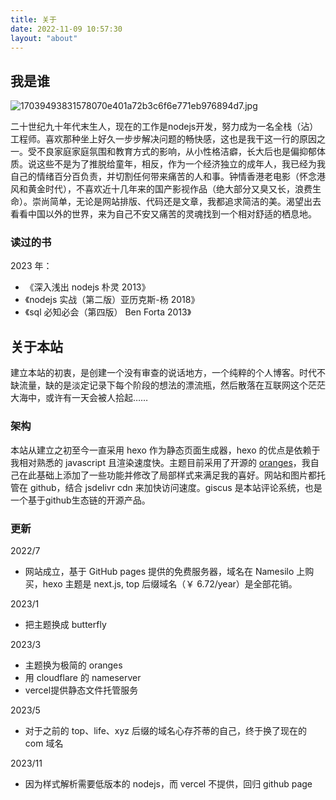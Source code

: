 ```yaml
---
title: 关于
date: 2022-11-09 10:57:30
layout: "about"
---
```


## 我是谁

![17039493831578070e401a72b3c6f6e771eb976894d7.jpg](https://fastly.jsdelivr.net/gh/li199-code/blog-img-2@main/17039493831578070e401a72b3c6f6e771eb976894d7.jpg)

二十世纪九十年代末生人，现在的工作是nodejs开发，努力成为一名全栈（沾）工程师。喜欢那种坐上好久一步步解决问题的畅快感，这也是我干这一行的原因之一。受不良家庭家庭氛围和教育方式的影响，从小性格洁癖，长大后也是偏抑郁体质。说这些不是为了推脱给童年，相反，作为一个经济独立的成年人，我已经为我自己的情绪百分百负责，并切割任何带来痛苦的人和事。钟情香港老电影（怀念港风和黄金时代），不喜欢近十几年来的国产影视作品（绝大部分又臭又长，浪费生命）。崇尚简单，无论是网站排版、代码还是文章，我都追求简洁的美。渴望出去看看中国以外的世界，来为自己不安又痛苦的灵魂找到一个相对舒适的栖息地。

### 读过的书

2023 年：

- 《深入浅出 nodejs 朴灵 2013》
- 《nodejs 实战（第二版）亚历克斯-杨 2018》
- 《sql 必知必会（第四版） Ben Forta 2013》

## 关于本站

建立本站的初衷，是创建一个没有审查的说话地方，一个纯粹的个人博客。时代不缺流量，缺的是淡定记录下每个阶段的想法的漂流瓶，然后散落在互联网这个茫茫大海中，或许有一天会被人拾起……

### 架构

本站从建立之初至今一直采用 hexo 作为静态页面生成器，hexo 的优点是依赖于我相对熟悉的 javascript 且渲染速度快。主题目前采用了开源的 [oranges](https://github.com/zchengsite/hexo-theme-oranges)，我自己在此基础上添加了一些功能并修改了局部样式来满足我的喜好。网站和图片都托管在 github，结合 jsdelivr cdn 来加快访问速度。giscus 是本站评论系统，也是一个基于github生态链的开源产品。

### 更新

2022/7

- 网站成立，基于 GitHub pages 提供的免费服务器，域名在 Namesilo 上购买，hexo 主题是 next.js, top 后缀域名（￥ 6.72/year）是全部花销。

2023/1

- 把主题换成 butterfly

2023/3

- 主题换为极简的 oranges
- 用 cloudflare 的 nameserver
- vercel提供静态文件托管服务

2023/5

- 对于之前的 top、life、xyz 后缀的域名心存芥蒂的自己，终于换了现在的 com 域名

2023/11

- 因为样式解析需要低版本的 nodejs，而 vercel 不提供，回归 github page
